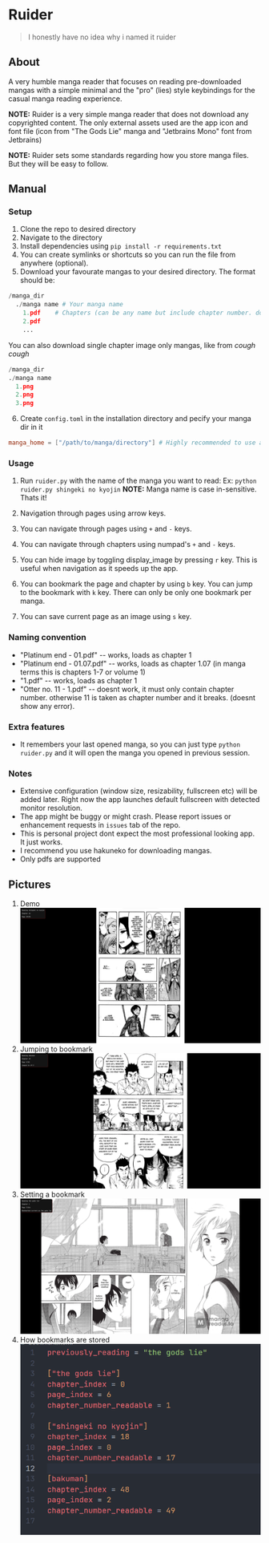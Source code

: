 # Ruider

> I honestly have no idea why i named it ruider

## About

A very humble manga reader that focuses on reading pre-downloaded mangas with a simple minimal and the "pro" (lies) style keybindings for the casual manga reading experience.

**NOTE:** Ruider is a very simple manga reader that does not download any copyrighted content. The only external assets used are the app icon and font file (icon from "The Gods Lie" manga and "Jetbrains Mono" font from Jetbrains)

**NOTE:** Ruider sets some standards regarding how you store manga files. But they will be easy to follow.

## Manual

### Setup

1. Clone the repo to desired directory
2. Navigate to the directory 
3. Install dependencies using `pip install -r requirements.txt`
4. You can create symlinks or shortcuts so you can run the file from anywhere (optional).
5. Download your favourate mangas to your desired directory. The format should be:
  
  ```python
  /manga_dir
    ./manga name # Your manga name
      1.pdf    # Chapters (can be any name but include chapter number. do not include other numbers. see Naming Convention below for more info.)
      2.pdf
      ...
  ```

  You can also download single chapter image only mangas, like from *cough cough*

  ```python
  /manga_dir
  ./manga name
    1.png
    2.png
    3.png
  ```

6. Create `config.toml` in the installation directory and pecify your manga dir in it
  ```toml
  manga_home = ["/path/to/manga/directory"] # Highly recommended to use absolute path
  ```

### Usage

1. Run `ruider.py` with the name of the manga you want to read:
  Ex: `python ruider.py shingeki no kyojin`
  **NOTE:** Manga name is case in-sensitive.
  Thats it!

2. Navigation through pages using arrow keys.
3. You can navigate through pages using `+` and `-` keys.
4. You can navigate through chapters using numpad's `+` and `-` keys.
5. You can hide image by toggling display_image by pressing `r` key.
  This is useful when navigation as it speeds up the app.
6. You can bookmark the page and chapter by using `b` key.
  You can jump to the bookmark with `k` key.
  There can only be only one bookmark per manga.
7. You can save current page as an image using `s` key.

### Naming convention

- "Platinum end - 01.pdf" -- works, loads as chapter 1
- "Platinum end - 01.07.pdf" -- works, loads as chapter 1.07 (in manga terms this is chapters 1-7 or volume 1)
- "1.pdf" -- works, loads as chapter 1
- "Otter no. 11 - 1.pdf" -- doesnt work, it must only contain chapter number. otherwise 11 is taken as chapter number and it breaks. (doesnt show any error).

### Extra features

- It remembers your last opened manga, so you can just type `python ruider.py` and it will open the manga you opened in previous session.

### Notes

- Extensive configuration (window size, resizability, fullscreen etc) will be added later. Right now the app launches default fullscreen with detected monitor resolution.
- The app might be buggy or might crash. Please report issues or enhancement requests in `issues` tab of the repo.
- This is personal project dont expect the most professional looking app. It just works.
- I recommend you use hakuneko for downloading mangas.
- Only pdfs are supported

## Pictures

1. Demo ![demo showing ruider - main](assets/demo_1.png)
2. Jumping to bookmark ![demo showing ruider - jump to bookmark](assets/demo_2.png)
3. Setting a bookmark ![demo showing ruider - set a bookmark](assets/demo_3.png)
4. How bookmarks are stored ![ruider info - internal bookmark representation](assets/demo_4.png)

